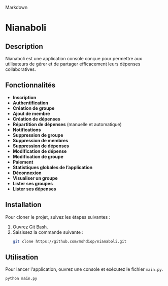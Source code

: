 Markdown

# Nianaboli

## Description

Nianaboli est une application console conçue pour permettre aux utilisateurs de gérer et de partager efficacement leurs dépenses collaboratives.

## Fonctionnalités

* **Inscription**
* **Authentification**
* **Création de groupe**
* **Ajout de membre**
* **Création de dépenses**
* **Répartition de dépenses** (manuelle et automatique)
* **Notifications**
* **Suppression de groupe**
* **Suppression de membres**
* **Suppression de dépenses**
* **Modification de dépense**
* **Modification de groupe**
* **Paiement**
* **Statistiques globales de l’application**
* **Déconnexion**
* **Visualiser un groupe**
* **Lister ses groupes**
* **Lister ses dépenses**

## Installation

Pour cloner le projet, suivez les étapes suivantes :

1.  Ouvrez Git Bash.
2.  Saisissez la commande suivante :
    ```bash
    git clone https://github.com/mohdiop/nianaboli.git
    ```

## Utilisation

Pour lancer l'application, ouvrez une console et exécutez le fichier `main.py`.

```bash
python main.py
```
